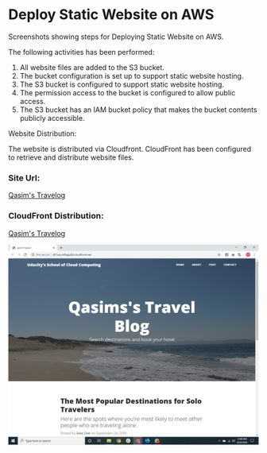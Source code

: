 <h1>Deploy Static Website on AWS</h1>

Screenshots showing steps for Deploying Static Website on AWS.

The following activities has been performed:

<ol>
  <li>All website files are added to the S3 bucket.</li>
  <li>The bucket configuration is set up to support static website hosting.</li>
  <li>The S3 bucket is configured to support static website hosting.</li>
  <li>The permission access to the bucket is configured to allow public access.</li>
  <li>The S3 bucket has an IAM bucket policy that makes the bucket contents publicly accessible.</li>
</ol>

Website Distribution:

The website is distributed via Cloudfront. CloudFront has been configured to retrieve and distribute website files.

<h3>Site Url:</h3>

<a href = "http://d21syuvd0qqu8d.cloudfront.net/" target = "_blank">Qasim's Travelog</a>

<h3>CloudFront Distribution:</h3>

<a href = "https://qasim-hassan.s3.amazonaws.com/index.html" target = "_blank">Qasim's Travelog</a>

<img src = "./Website Overview.jpeg">
